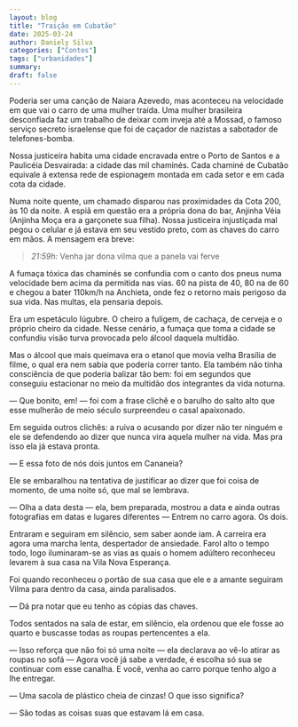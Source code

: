 ```yaml
---
layout: blog
title: "Traição em Cubatão"
date: 2025-03-24
author: Daniely Silva
categories: ["Contos"]
tags: ["urbanidades"]
summary:
draft: false
---
```


Poderia ser uma canção de Naiara Azevedo, mas aconteceu na velocidade em que vai o carro de uma mulher traída. Uma mulher brasileira desconfiada faz um trabalho de deixar com inveja até a Mossad, o famoso serviço secreto israelense que foi de caçador de nazistas a sabotador de telefones-bomba.

Nossa justiceira habita uma cidade encravada entre o Porto de Santos e a Paulicéia Desvairada: a cidade das mil chaminés. Cada chaminé de Cubatão equivale á extensa rede de espionagem montada em cada setor e em cada cota da cidade.

Numa noite quente, um chamado disparou nas proximidades da Cota 200, às 10 da noite. A espiã em questão era a própria dona do bar, Anjinha Véia (Anjinha Moça era a garçonete sua filha). Nossa justiceira injustiçada mal pegou o celular e já estava em seu vestido preto, com as chaves do carro em mãos. A mensagem era breve:

> *21:59h:* Venha jar dona vilma que a panela vai ferve

A fumaça tóxica das chaminés se confundia com o canto dos pneus numa velocidade bem acima da permitida nas vias. 60 na pista de 40, 80 na de 60 e chegou a bater 110km/h na Anchieta, onde fez o retorno mais perigoso da sua vida. Nas multas, ela pensaria depois.

Era um espetáculo lúgubre. O cheiro a fuligem, de cachaça, de cerveja e o próprio cheiro da cidade. Nesse cenário, a fumaça que toma a cidade se confundiu visão turva provocada pelo álcool daquela multidão.

Mas o álcool que mais queimava era o etanol que movia velha Brasília de filme, o qual era nem sabia que poderia correr tanto. Ela também não tinha consciência de que poderia balizar tão bem: foi em segundos que conseguiu estacionar no meio da multidão dos integrantes da vida noturna.

— Que bonito, em! — foi com a frase clichê e o barulho do salto alto que esse mulherão de meio século surpreendeu o casal apaixonado.

Em seguida outros clichês: a ruiva o acusando por dizer não ter ninguém e ele se defendendo ao dizer que nunca vira aquela mulher na vida. Mas pra isso ela já estava pronta.

— E essa foto de nós dois juntos em Cananeia?

Ele se embaralhou na tentativa de justificar ao dizer que foi coisa de momento, de uma noite só, que mal se lembrava.

— Olha a data desta — ela, bem preparada, mostrou a data e ainda outras fotografias em datas e lugares diferentes — Entrem no carro agora. Os dois.

Entraram e seguiram em silêncio, sem saber aonde iam. A carreira era agora uma marcha lenta, despertador de ansiedade. Farol alto o tempo todo, logo iluminaram-se as vias as quais o homem adúltero reconheceu levarem à sua casa na Vila Nova Esperança.

Foi quando reconheceu o portão de sua casa que ele e a amante seguiram Vilma para dentro da casa, ainda paralisados.

— Dá pra notar que eu tenho as cópias das chaves.

Todos sentados na sala de estar, em silêncio, ela ordenou que ele fosse ao quarto e buscasse todas as roupas pertencentes a ela.

— Isso reforça que não foi só uma noite — ela declarava ao vê-lo atirar as roupas no sofá — Agora você já sabe a verdade, é escolha só sua se continuar com esse canalha. E você, venha ao carro porque tenho algo a lhe entregar.

— Uma sacola de plástico cheia de cinzas! O que isso significa?

— São todas as coisas suas que estavam lá em casa.
